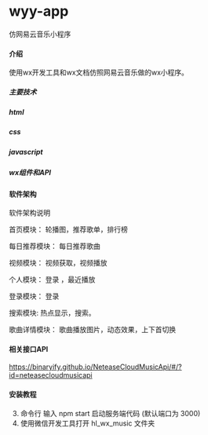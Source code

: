 # wyy-app
仿网易云音乐小程序

#### 介绍
使用wx开发工具和wx文档仿照网易云音乐做的wx小程序。

##### 主要技术 

##### html 

##### css 

##### javascript 

##### wx组件和API

#### 软件架构
软件架构说明

首页模块： 轮播图，推荐歌单，排行榜

每日推荐模块： 每日推荐歌曲

视频模块： 视频获取，视频播放

个人模块： 登录 ，最近播放

登录模块： 登录

搜索模块:    热点显示，搜索。

歌曲详情模块： 歌曲播放图片，动态效果，上下首切换

#### 相关接口API
https://binaryify.github.io/NeteaseCloudMusicApi/#/?id=neteasecloudmusicapi

#### 安装教程
3.  命令行 输入 npm start 启动服务端代码 (默认端口为 3000)
4.  使用微信开发工具打开 hl_wx_music 文件夹
